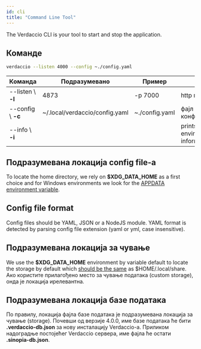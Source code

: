 ```yaml
---
id: cli
title: "Command Line Tool"
---
```


The Verdaccio CLI is your tool to start and stop the application.

## Команде

```bash
verdaccio --listen 4000 --config ~./config.yaml
```

| Команда            | Подразумевано                  | Пример         | Опис                                 |
| ------------------ | ------------------------------ | -------------- | ------------------------------------ |
| --listen \ **-l** | 4873                           | -p 7000        | http порт                            |
| --config \ **-c** | ~/.local/verdaccio/config.yaml | ~./config.yaml | фајл за конфигурисање                |
| --info \ **-i**   |                                |                | prints local environment information |

## Подразумевана локација config file-a

To locate the home directory, we rely on **$XDG_DATA_HOME** as a first choice and for Windows environments we look for the [APPDATA environment variable](https://www.howtogeek.com/318177/what-is-the-appdata-folder-in-windows/).

## Config file format

Config files should be YAML, JSON or a NodeJS module. YAML format is detected by parsing config file extension (yaml or yml, case insensitive).

## Подразумевана локација за чување

We use the **$XDG_DATA_HOME** environment by variable default to locate the storage by default which [should be the same](https://askubuntu.com/questions/538526/is-home-local-share-the-default-value-for-xdg-data-home-in-ubuntu-14-04) as $HOME/.local/share. Ако користите прилагођено место за чување података (custom storage), онда је локација ирелевантна.

## Подразумевана локација базе података

По правилу, локација фајла базе података је подразумевана локација за чување (storage). Почевши од верзије 4.0.0, име базе података ће бити **.verdaccio-db.json** за нову инсталацију Verdaccio-a. Приликом надоградње постојећег Verdaccio сервера, име фајла ће остати **.sinopia-db.json**.
